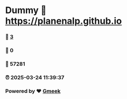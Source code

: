 # Dummy :link: https://planenalp.github.io 
### :page_facing_up: [3](https://planenalp.github.io/tag.html) 
### :speech_balloon: 0 
### :hibiscus: 57281 
### :alarm_clock: 2025-03-24 11:39:37 
### Powered by :heart: [Gmeek](https://github.com/Meekdai/Gmeek)
